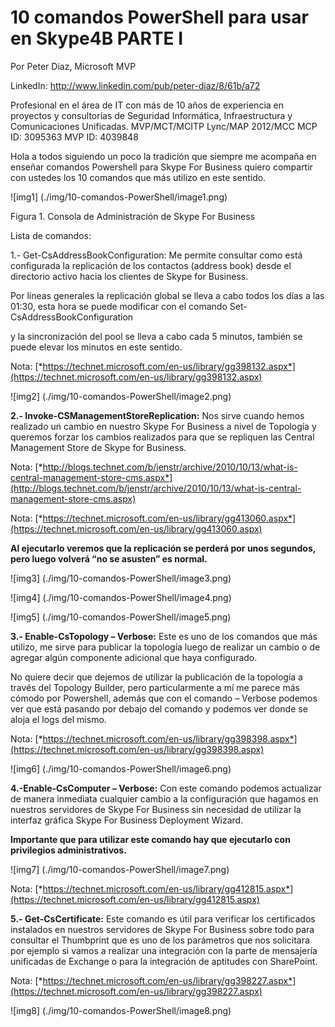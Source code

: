 <properties
	pageTitle="10 comandos PowerShell para usar en Skype4B PARTE I"
	description="Comandos de Powershell para Skype For Business"
	services="windows"
	documentationCenter=""
	authors="andygonusa"
	manager=""
	editor="andygonusa"/>

<tags
	ms.service="windows"
	ms.workload="identity"
	ms.tgt_pltfrm="na"
	ms.devlang="na"
	ms.topic="how-to-article"
	ms.date="05/16/2016"
	ms.author="andygonusa"/>

# 10 comandos PowerShell para usar en Skype4B PARTE I

Por Peter Diaz, Microsoft MVP

LinkedIn: <http://www.linkedin.com/pub/peter-diaz/8/61b/a72>

Profesional en el área de IT con más de 10 años de experiencia en
proyectos y consultorías de Seguridad Informática, Infraestructura y
Comunicaciones Unificadas. MVP/MCT/MCITP Lync/MAP 2012/MCC MCP ID:
3095363 MVP ID: 4039848

Hola a todos siguiendo un poco la tradición que siempre me acompaña en
enseñar comandos Powershell para Skype For Business quiero compartir con
ustedes los 10 comandos que más utilizo en este sentido.

![img1] (./img/10-comandos-PowerShell/image1.png)

Figura 1. Consola de Administración de Skype For Business

Lista de comandos:

1.- Get-CsAddressBookConfiguration: Me permite consultar como está
configurada la replicación de los contactos (address book) desde el
directorio activo hacia los clientes de Skype for Business.

Por líneas generales la replicación global se lleva a cabo todos los
días a las 01:30, esta hora se puede modificar con el comando
Set-CsAddressBookConfiguration

y la sincronización del pool se lleva a cabo cada 5 minutos, también se
puede elevar los minutos en este sentido.

Nota:
[*https://technet.microsoft.com/en-us/library/gg398132.aspx*](https://technet.microsoft.com/en-us/library/gg398132.aspx)

![img2] (./img/10-comandos-PowerShell/image2.png)
 

**2.- Invoke-CSManagementStoreReplication:** Nos sirve cuando hemos
realizado un cambio en nuestro Skype For Business a nivel de Topología y
queremos forzar los cambios realizados para que se repliquen las Central
Management Store de Skype for Business.

Nota:
[*http://blogs.technet.com/b/jenstr/archive/2010/10/13/what-is-central-management-store-cms.aspx*](http://blogs.technet.com/b/jenstr/archive/2010/10/13/what-is-central-management-store-cms.aspx)

Nota:
[*https://technet.microsoft.com/en-us/library/gg413060.aspx*](https://technet.microsoft.com/en-us/library/gg413060.aspx)

**Al ejecutarlo veremos que la replicación se perderá por unos segundos,
pero luego volverá “no se asusten” es normal.**

![img3] (./img/10-comandos-PowerShell/image3.png)

![img4] (./img/10-comandos-PowerShell/image4.png)

![img5] (./img/10-comandos-PowerShell/image5.png)



**3.- Enable-CsTopology – Verbose:** Este es uno de los comandos que más
utilizo, me sirve para publicar la topología luego de realizar un cambio
o de agregar algún componente adicional que haya configurado. 

No quiere decir que dejemos de utilizar la publicación de la topología a
través del Topology Builder, pero particularmente a mí me parece más
cómodo por Powershell, además que con el comando – Verbose podemos ver
que está pasando por debajo del comando y podemos ver donde se aloja el
logs del mismo.

Nota:
[*https://technet.microsoft.com/en-us/library/gg398398.aspx*](https://technet.microsoft.com/en-us/library/gg398398.aspx)

![img6] (./img/10-comandos-PowerShell/image6.png)

**4.-Enable-CsComputer – Verbose:** Con este comando podemos actualizar
de manera inmediata cualquier cambio a la configuración que hagamos en
nuestros servidores de Skype For Business sin necesidad de utilizar la
interfaz gráfica Skype For Business Deployment Wizard.

**Importante que para utilizar este comando hay que ejecutarlo con
privilegios administrativos.**

![img7] (./img/10-comandos-PowerShell/image7.png)

Nota:
[*https://technet.microsoft.com/en-us/library/gg412815.aspx*](https://technet.microsoft.com/en-us/library/gg412815.aspx)

**5.- Get-CsCertificate:** Este comando es útil para verificar los
certificados instalados en nuestros servidores de Skype For Business
sobre todo para consultar el Thumbprint que es uno de los parámetros que
nos solicitara por ejemplo si vamos a realizar una integración con la
parte de mensajería unificadas de Exchange o para la integración de
aptitudes con SharePoint.

Nota:
[*https://technet.microsoft.com/en-us/library/gg398227.aspx*](https://technet.microsoft.com/en-us/library/gg398227.aspx)

![img8] (./img/10-comandos-PowerShell/image8.png)
